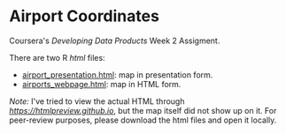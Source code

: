 # Airport Coordinates

Coursera's *Developing Data Products* Week 2 Assigment.

There are two R *html* files:

* [airport_presentation.html](./airports_presentation.html): map in presentation form.
* [airports_webpage.html](./airports_webpage.html): map in HTML form.

*Note:* I've tried to view the actual HTML through *https://htmlpreview.github.io*, but the map itself did not show up on it. For peer-review purposes, please download the html files and open it locally.
